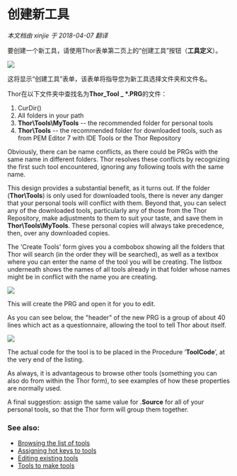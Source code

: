 ﻿创建新工具
===
_本文档由 xinjie 于 2018-04-07 翻译_

要创建一个新工具，请使用Thor表单第二页上的“创建工具”按钮（**工具定义**）。

 
![](Images\Thor_creating_new_tools_createtoolbutton.png)

这将显示“创建工具”表单，该表单将指导您为新工具选择文件夹和文件名。

Thor在以下文件夹中查找名为**Thor_Tool _ *.PRG**的文件：
  
1.  CurDir()  
1. All folders in your path
1. **Thor\Tools\MyTools** -- the recommended folder for personal tools
1. **Thor\Tools** -- the recommended folder for downloaded tools, such as from PEM Editor 7 with IDE Tools or the Thor Repository 
 
<!--- TBL: Previous: Links to PEME and Thor repository, wrong in old source --->
  
Obviously, there can be name conflicts, as there could be PRGs with the same name in different folders. Thor resolves these conflicts by recognizing the first such tool encountered, ignoring any following tools with the same name. 

This design provides a substantial benefit, as it turns out. If the folder (**Thor\Tools**) is only used for downloaded tools, there is never any danger that your personal tools will conflict with them. Beyond that, you can select any of the downloaded tools, particularly any of those from the Thor Repository, make adjustments to them to suit your taste, and save them in **Thor\Tools\MyTools**. These personal copies will always take precedence, then, over any downloaded copies. 

The 'Create Tools' form gives you a combobox showing all the folders that Thor will search (in the order they will be searched), as well as a textbox where you can enter the name of the tool you will be creating. The listbox underneath shows the names of all tools already in that folder whose names might be in conflict with the name you are creating. 

![](Images/Thor_creating_new_tools_createtoolform1.png)

This will create the PRG and open it for you to edit. 

As you can see below, the "header" of the new PRG is a group of about 40 lines which act as a questionnaire, allowing the tool to tell Thor about itself. 

![](Images/Thor_creating_new_tools_sampletoolheader.png) 

The actual code for the tool is to be placed in the Procedure ‘**ToolCode**’, at the very end of the listing.

As always, it is advantageous to browse other tools (something you can also do from within the Thor form), to see examples of how these properties are normally used. 

A final suggestion: assign the same value for .**Source** for all of your personal tools, so that the Thor form will group them together. 

### See also:

* [Browsing the list of tools](Thor_browsing_tools.md)  
* [Assigning hot keys to tools](Thor_assign_tool_hot_keys.md)
* [Editing existing tools](Thor_editing_existing_tools.md) 
* [Tools to make tools](Thor_tools_making_tools.md)
